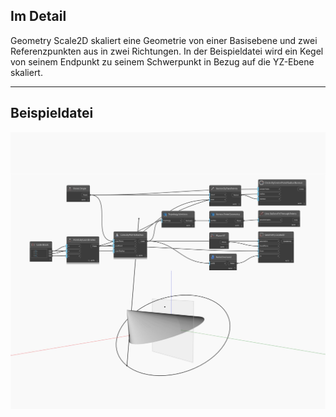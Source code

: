 ## Im Detail
Geometry Scale2D skaliert eine Geometrie von einer Basisebene und zwei Referenzpunkten aus in zwei Richtungen. In der Beispieldatei wird ein Kegel von seinem Endpunkt zu seinem Schwerpunkt in Bezug auf die YZ-Ebene skaliert.
___
## Beispieldatei

![Scale2D](./Autodesk.DesignScript.Geometry.Geometry.Scale2D_img.jpg)

